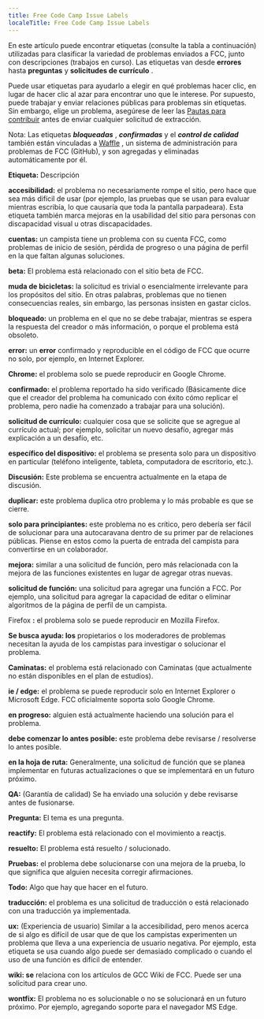 ```yaml
---
title: Free Code Camp Issue Labels
localeTitle: Free Code Camp Issue Labels
---
```

En este artículo puede encontrar etiquetas (consulte la tabla a continuación) utilizadas para clasificar la variedad de problemas enviados a FCC, junto con descripciones (trabajos en curso). Las etiquetas van desde **errores** hasta **preguntas** y **solicitudes de currículo** .

Puede usar etiquetas para ayudarlo a elegir en qué problemas hacer clic, en lugar de hacer clic al azar para encontrar uno que le interese. Por supuesto, puede trabajar y enviar relaciones públicas para problemas sin etiquetas. Sin embargo, elige un problema, asegúrese de leer las [Pautas para contribuir](https://github.com/FreeCodeCamp/FreeCodeCamp/blob/staging/CONTRIBUTING.md) antes de enviar cualquier solicitud de extracción.

Nota: Las etiquetas **_bloqueadas_** , **_confirmadas_** y el **_control de calidad_** también están vinculadas a [Waffle](https://waffle.io/freecodecamp/freecodecamp) , un sistema de administración para problemas de FCC (GitHub), y son agregadas y eliminadas automáticamente por él.

**Etiqueta:** Descripción

**accesibilidad:** el problema no necesariamente rompe el sitio, pero hace que sea más difícil de usar (por ejemplo, las pruebas que se usan para evaluar mientras escribía, lo que causaría que toda la pantalla parpadeara). Esta etiqueta también marca mejoras en la usabilidad del sitio para personas con discapacidad visual u otras discapacidades.

**cuentas:** un campista tiene un problema con su cuenta FCC, como problemas de inicio de sesión, pérdida de progreso o una página de perfil en la que faltan algunas soluciones.

**beta:** El problema está relacionado con el sitio beta de FCC.

**muda de bicicletas:** la solicitud es trivial o esencialmente irrelevante para los propósitos del sitio. En otras palabras, problemas que no tienen consecuencias reales, sin embargo, las personas insisten en gastar ciclos.

**bloqueado:** un problema en el que no se debe trabajar, mientras se espera la respuesta del creador o más información, o porque el problema está obsoleto.

**error:** un **error** confirmado y reproducible en el código de FCC que ocurre no solo, por ejemplo, en Internet Explorer.

**Chrome:** el problema solo se puede reproducir en Google Chrome.

**confirmado:** el problema reportado ha sido verificado (Básicamente dice que el creador del problema ha comunicado con éxito cómo replicar el problema, pero nadie ha comenzado a trabajar para una solución).

**solicitud de currículo:** cualquier cosa que se solicite que se agregue al currículo actual; por ejemplo, solicitar un nuevo desafío, agregar más explicación a un desafío, etc.

**específico del dispositivo:** el problema se presenta solo para un dispositivo en particular (teléfono inteligente, tableta, computadora de escritorio, etc.).

**Discusión:** Este problema se encuentra actualmente en la etapa de discusión.

**duplicar:** este problema duplica otro problema y lo más probable es que se cierre.

**solo para principiantes:** este problema no es crítico, pero debería ser fácil de solucionar para una autocaravana dentro de su primer par de relaciones públicas. Piense en estos como la puerta de entrada del campista para convertirse en un colaborador.

**mejora:** similar a una solicitud de función, pero más relacionada con la mejora de las funciones existentes en lugar de agregar otras nuevas.

**solicitud de función:** una solicitud para agregar una función a FCC. Por ejemplo, una solicitud para agregar la capacidad de editar o eliminar algoritmos de la página de perfil de un campista.

Firefox **:** el problema solo se puede reproducir en Mozilla Firefox.

**Se busca ayuda: los** propietarios o los moderadores de problemas necesitan la ayuda de los campistas para investigar o solucionar el problema.

**Caminatas:** el problema está relacionado con Caminatas (que actualmente no están disponibles en el plan de estudios).

**ie / edge:** el problema se puede reproducir solo en Internet Explorer o Microsoft Edge. FCC oficialmente soporta solo Google Chrome.

**en progreso:** alguien está actualmente haciendo una solución para el problema.

**debe comenzar lo antes posible:** este problema debe revisarse / resolverse lo antes posible.

**en la hoja de ruta:** Generalmente, una solicitud de función que se planea implementar en futuras actualizaciones o que se implementará en un futuro próximo.

**QA:** (Garantía de calidad) Se ha enviado una solución y debe revisarse antes de fusionarse.

**Pregunta:** El tema es una pregunta.

**reactify:** El problema está relacionado con el movimiento a reactjs.

**resuelto:** El problema está resuelto / solucionado.

**Pruebas:** el problema debe solucionarse con una mejora de la prueba, lo que significa que alguien necesita corregir afirmaciones.

**Todo:** Algo que hay que hacer en el futuro.

**traducción:** el problema es una solicitud de traducción o está relacionado con una traducción ya implementada.

**ux:** (Experiencia de usuario) Similar a la accesibilidad, pero menos acerca de si algo es difícil de usar que de que los campistas experimenten un problema que lleva a una experiencia de usuario negativa. Por ejemplo, esta etiqueta se usa cuando algo puede ser demasiado complicado o cuando el uso de una función es difícil de entender.

**wiki: se** relaciona con los artículos de GCC Wiki de FCC. Puede ser una solicitud para crear uno.

**wontfix:** El problema no es solucionable o no se solucionará en un futuro próximo. Por ejemplo, agregando soporte para el navegador MS Edge.